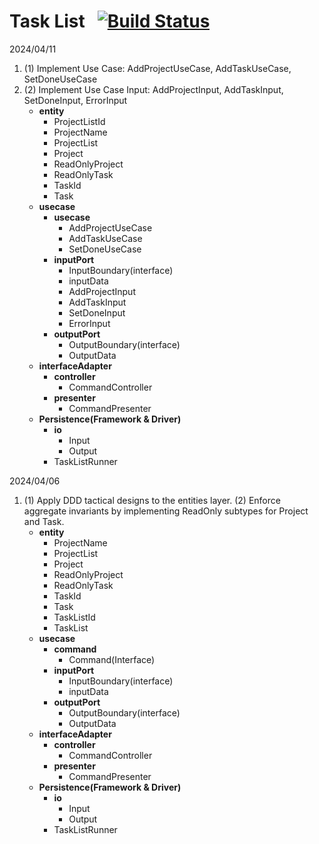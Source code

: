 # Task List &nbsp; [![Build Status](https://travis-ci.org/codurance/task-list.png)](https://travis-ci.org/codurance/task-list)

2024/04/11
1.  (1) Implement Use Case: AddProjectUseCase, AddTaskUseCase, SetDoneUseCase
2.  (2) Implement Use Case Input: AddProjectInput, AddTaskInput, SetDoneInput, ErrorInput
    -  **entity**
        -    ProjectListId
        -    ProjectName
        -    ProjectList
        -    Project
        -    ReadOnlyProject
        -    ReadOnlyTask
        -    TaskId
        -    Task
    -  **usecase**
        -    **usecase**
             -    AddProjectUseCase
             -    AddTaskUseCase
             -    SetDoneUseCase
        -    **inputPort**
             -    InputBoundary(interface)
             -    inputData
             -    AddProjectInput
             -    AddTaskInput
             -    SetDoneInput
             -    ErrorInput
        -    **outputPort**
             -    OutputBoundary(interface)
             -    OutputData
    -  **interfaceAdapter**
        -    **controller**
             -    CommandController
        -    **presenter**
             -    CommandPresenter
    -  **Persistence(Framework & Driver)**
        -    **io**
             -    Input
             -    Output
        -    TaskListRunner

2024/04/06
1.  (1) Apply DDD tactical designs to the entities layer. (2) Enforce aggregate invariants by implementing ReadOnly subtypes for Project and Task.
    -  **entity**
        -    ProjectName
        -    ProjectList
        -    Project
        -    ReadOnlyProject
        -    ReadOnlyTask
        -    TaskId
        -    Task
        -    TaskListId
        -    TaskList
    -  **usecase**
        -    **command**
             -    Command(Interface)
        -    **inputPort**
             -    InputBoundary(interface)
             -    inputData
        -    **outputPort**
             -    OutputBoundary(interface)
             -    OutputData
    -  **interfaceAdapter**
        -    **controller**
             -    CommandController
        -    **presenter**
             -    CommandPresenter
    -  **Persistence(Framework & Driver)**
        -    **io**
             -    Input
             -    Output
        -    TaskListRunner
